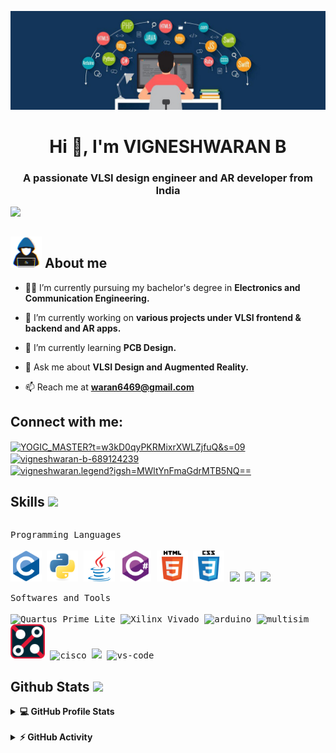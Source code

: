 ![logo](https://github.com/VigneshwaranECE/VigneshwaranECE/blob/main/1630053356860mbahead.jpg)
<h1 align="center">Hi 👋, I'm VIGNESHWARAN B</h1>
<h3 align="center">A passionate VLSI design engineer and AR developer from India</h3>

<a href="https://visitcount.itsvg.in">
  <img src="https://visitcount.itsvg.in/api?id=VigneshwaranECE&label=Profile%20Views&color=6&icon=6&pretty=false" />
</a>

 ## <picture><img src = "https://github.com/0xAbdulKhalid/0xAbdulKhalid/raw/main/assets/mdImages/about_me.gif" width = 50px></picture> **About me**

- 👨‍🎓 I’m currently pursuing my bachelor's degree in **Electronics and Communication Engineering.**

- 🔭 I’m currently working on **various projects under VLSI frontend & backend and AR apps.**

 - 🌱 I’m currently learning **PCB Design.**

 - 💬 Ask me about **VLSI Design and Augmented Reality.**

 - 📫 Reach me at **waran6469@gmail.com**

<h2 align="left">Connect with me:</h2>
<p align="left">
<a href="https://x.com/YOGIC_MASTER?t=w3kD0qyPKRMixrXWLZjfuQ&s=09" target="blank"><img align="center" src="https://raw.githubusercontent.com/rahuldkjain/github-profile-readme-generator/master/src/images/icons/Social/twitter.svg" alt="YOGIC_MASTER?t=w3kD0qyPKRMixrXWLZjfuQ&s=09" height="30" width="40" /></a>
<a href="https://www.linkedin.com/in/vigneshwaran-b-689124239/" target="blank"><img align="center" src="https://raw.githubusercontent.com/rahuldkjain/github-profile-readme-generator/master/src/images/icons/Social/linked-in-alt.svg" alt="vigneshwaran-b-689124239" height="30" width="40" /></a>
<a href="https://www.instagram.com/vigneshwaran.legend?igsh=MWltYnFmaGdrMTB5NQ==" target="blank"><img align="center" src="https://raw.githubusercontent.com/rahuldkjain/github-profile-readme-generator/master/src/images/icons/Social/instagram.svg" alt="vigneshwaran.legend?igsh=MWltYnFmaGdrMTB5NQ==" height="30" width="40" /></a>
</p>

<h2> Skills <img src = "https://media2.giphy.com/media/QssGEmpkyEOhBCb7e1/giphy.gif?cid=ecf05e47a0n3gi1bfqntqmob8g9aid1oyj2wr3ds3mg700bl&rid=giphy.gif" width = 20px> </h2>
<div>
  <p style="display: inline-block;" align="left">
    <kbd>
      <kbd>Programming Languages</kbd>
      <br>
      <br>
      <img width="50px" src="https://raw.githubusercontent.com/devicons/devicon/master/icons/c/c-original.svg" /> 
      <img width="50px" src="https://raw.githubusercontent.com/devicons/devicon/master/icons/python/python-original.svg" /> 
      <img width="50px" src="https://raw.githubusercontent.com/devicons/devicon/master/icons/java/java-original.svg" />
      <img width="50px" src="https://raw.githubusercontent.com/devicons/devicon/master/icons/csharp/csharp-original.svg" />
      <img width="50px" src="https://raw.githubusercontent.com/devicons/devicon/master/icons/html5/html5-original-wordmark.svg" />
      <img width="50px" src="https://raw.githubusercontent.com/devicons/devicon/master/icons/css3/css3-original-wordmark.svg" />
      <img width="50px" src="https://static-00.iconduck.com/assets.00/file-type-light-systemverilog-icon-512x512-n6etzhly.png" />
      <img width="50px" src="https://static-00.iconduck.com/assets.00/verilog-icon-474x512-2fxlui3x.png" />
      <img width="40px" src="https://www.tcl.tk/images/tcllogo.gif" /> 
    </kbd>
    <div>
    <kbd>
      <kbd>Softwares and Tools</kbd>
      <br>
      <br>
      <a><img src="https://github.com/VigneshwaranECE/VigneshwaranECE/blob/main/Quartus%20Prime.ico" alt="Quartus Prime Lite" width="55" aspect-ratio="5/2" /></a>
      <a><img src="https://maker-hub.georgefox.edu/w/images/8/85/Xilinx_image.jpg" alt="Xilinx Vivado" width="60" height="55" aspect-ratio="2/5" /></a>
      <a><img src="https://cdn.worldvectorlogo.com/logos/arduino-1.svg" alt="arduino" width="55" aspect-ratio="1/5" /> </a>
      <a><img src="https://digilent.com/blog/wp-content/uploads/2015/01/184_multisim_app_icon_ill.png" alt="multisim" width="55" aspect-ratio="1/5" /> </a>
      <a><img src="https://github.com/VigneshwaranECE/VigneshwaranECE/blob/main/PCB-Editor.png" alt="PCB-Editor" width="55" aspect-ratio="1/5" /> </a>
      <a><img src="https://networkslearning.com/wp-content/uploads/2020/02/Screenshot-2020-02-15-at-15.54.25.png" alt="cisco" width="55" height="55" aspect-ratio="1/5" /> </a>
      <a><img src="https://www.vectorlogo.zone/logos/unity3d/unity3d-icon.svg" width="55" aspect-ratio="1/5" /> </a>
      <a><img src="https://code.visualstudio.com/assets/images/code-stable.png" alt="vs-code" width="55" aspect-ratio="1/5" /> </a>
    </kbd>
    </p>
</div>

<h2> Github Stats <img src = "https://i.pinimg.com/originals/65/c4/f4/65c4f452571be1261e9c623f7da488ac.gif" width = 20px> </h2>

<details> 
  <summary><b>💻 GitHub Profile Stats</b></summary>


![](https://github-readme-stats.vercel.app/api?username=VigneshwaranECE&theme=shades-of-purple&hide_border=false&include_all_commits=false&count_private=false)
![](https://github-readme-streak-stats.herokuapp.com/?user=VigneshwaranECE&theme=shades-of-purple&hide_border=false)
![](https://github-readme-stats.vercel.app/api/top-langs/?username=VigneshwaranECE&theme=shades-of-purple&hide_border=false&include_all_commits=false&count_private=false&layout=compact)
</details>
<br>

<details>
  <summary><b>⚡ GitHub Activity</b></summary>
  <img src="github-user-contribution.svg" />

</details>
    












